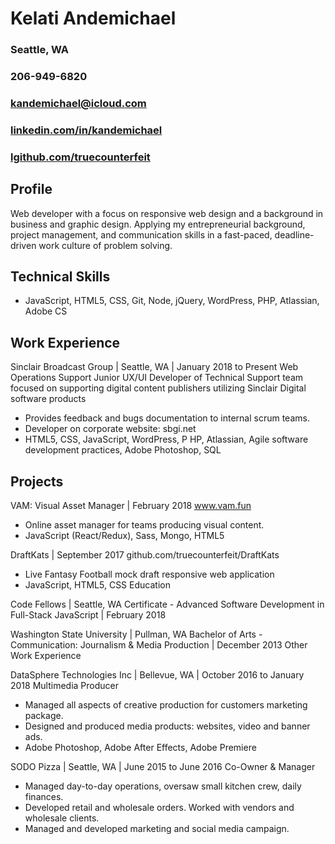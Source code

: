 # Kelati Andemichael
### Seattle, WA
### 206-949-6820
### [kandemichael@icloud.com](mailto:kandemichael@icloud.com)  
### [linkedin.com/in/kandemichael](linkedin.com/in/kandemichael)  
### [lgithub.com/truecounterfeit](github.com/truecounterfeit) 

## Profile
 Web developer with a focus on responsive web design and a background in business and graphic design. Applying my entrepreneurial background, project management, and communication skills in a fast-paced, deadline-driven work culture of problem solving.

## Technical Skills
* JavaScript, HTML5, CSS​,​ Git, Node, jQuery, WordPress, PHP, Atlassian, ​Adobe CS

## Work Experience
Sinclair Broadcast Group​ | Seattle, WA | January 2018 to Present Web Operations Support
Junior UX/UI Developer of Technical Support team focused on supporting digital content publishers utilizing Sinclair Digital software products
* Provides feedback and bugs documentation to internal scrum teams.
* Developer on corporate website: ​sbgi.net
* HTML5, CSS, JavaScript, WordPress, P​ HP​, Atlassian, Agile software development
practices, Adobe Photoshop, SQL

## Projects

VAM: Visual Asset Manager ​| February 2018 www.vam.fun
* Online asset manager for teams producing visual content.
* JavaScript (React/Redux), Sass, Mongo, HTML5

DraftKats​ | September 2017 github.com/truecounterfeit/DraftKats
* Live Fantasy Football mock draft responsive web application
* JavaScript, HTML5, CSS Education

Code Fellows​ | Seattle, WA
Certificate - Advanced Software Development in Full-Stack JavaScript | February 2018

Washington State University​ | Pullman, WA
Bachelor of Arts - Communication: Journalism & Media Production | December 2013
Other Work Experience

DataSphere Technologies Inc​ | Bellevue, WA | October 2016 to January 2018 Multimedia Producer
* Managed all aspects of creative production for customers marketing package.
* Designed and produced media products: websites, video and banner ads.
* Adobe Photoshop, Adobe After Effects, Adobe Premiere

SODO Pizza​ | Seattle, WA | June 2015 to June 2016 Co-Owner & Manager
* Managed day-to-day operations, oversaw small kitchen crew, daily finances.
* Developed retail and wholesale orders. Worked with vendors and wholesale clients.
* Managed and developed marketing and social media campaign.
